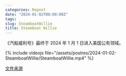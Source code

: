 ```yaml
---
categories: Repost
date: "2024-01-02T00:00:00Z"
tags:
slug: SteamboatWillie
title: Steamboat Willie
---
```


《汽船威利号》最终于 2024 年 1 月 1 日进入美国公有领域。

{% include videojs
file="/assets/postres/2024-01-02-SteamboatWillie/SteamboatWillie.mp4"
%}

[文件来源](https://archive.org/details/steamboat-willie-mickey)
